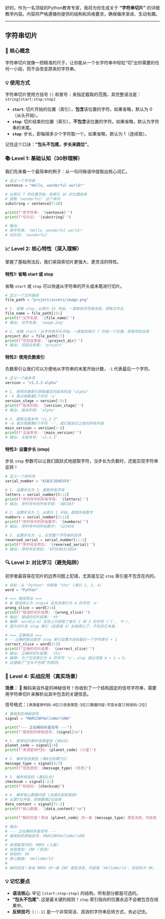 好的，作为一名顶级的Python教育专家，我将为你生成关于 **“字符串切片”** 的详细教学内容。内容将严格遵循你提供的结构和风格要求，确保循序渐进、生动有趣。

---

## 字符串切片

### 🎯 核心概念
字符串切片就像一把精准的尺子，让你能从一个长字符串中轻松“切”出你需要的任何一小段，而不会改变原来的字符串。

### 💡 使用方式
字符串切片使用方括号 `[]` 和冒号 `:` 来指定截取的范围，其完整语法是：
`string[start:stop:step]`

- **`start`**: 切片开始的位置（索引），**包含**该位置的字符。如果省略，默认为 0（从头开始）。
- **`stop`**: 切片结束的位置（索引），**不包含**该位置的字符。如果省略，默认为字符串的末尾。
- **`step`**: 步长，即每隔多少个字符取一个。如果省略，默认为 1（连续取）。

记住这个口诀：**“包头不包尾，步长来跳位”**。

### 📚 Level 1: 基础认知（30秒理解）
我们先来看一个最简单的例子：从一句问候语中提取出核心词汇。

```python
# 定义一个字符串
sentence = "Hello, wonderful world!"

# 从索引 7 的位置开始，到索引 16 的位置结束
# 提取 "wonderful" 这个单词
substring = sentence[7:16]

print(f"原字符串: '{sentence}'")
print(f"切片后: '{substring}'")

# 输出:
# 原字符串: 'Hello, wonderful world!'
# 切片后: 'wonderful'
```

### 📈 Level 2: 核心特性（深入理解）
掌握了基础用法后，我们来探索切片更强大、更灵活的特性。

#### 特性1: 省略 start 或 stop
省略 `start` 或 `stop` 可以快速从字符串的开头或末尾进行切片。

```python
# 定义一个文件路径
file_path = "project/assets/image.png"

# 1. 省略 stop：从索引 15 开始，一直取到字符串末尾，获取文件名
file_name = file_path[15:]
print(f"文件名是: '{file_name}'")
# 输出: 文件名是: 'image.png'

# 2. 省略 start：从字符串开头开始，一直取到索引 7 的前一个位置，获取项目目录
project_dir = file_path[:7]
print(f"项目目录是: '{project_dir}'")
# 输出: 项目目录是: 'project'
```

#### 特性2: 使用负数索引
负数索引让我们可以方便地从字符串的末尾开始计数，`-1` 代表最后一个字符。

```python
# 定义一个版本号
version = "v1.2.3-alpha"

# 1. 使用负数索引获取最后的版本阶段 "alpha"
# -5 表示倒数第5个字符 'a'
version_stage = version[-5:]
print(f"版本阶段: '{version_stage}'")
# 输出: 版本阶段: 'alpha'

# 2. 提取主版本号 "v1.2.3"
# -6 表示倒数第6个字符 '-'，我们取到它之前的所有内容
main_version = version[:-6]
print(f"主版本号: '{main_version}'")
# 输出: 主版本号: 'v1.2.3'
```

#### 特性3: 设置步长 (step)
步长 `step` 参数可以让我们跳跃式地提取字符，当步长为负数时，还能实现字符串反转！

```python
# 定义一个序列号
serial_number = "A1B2C3D4E5F6"

# 1. 设置步长为 2，提取所有字母
letters = serial_number[0::2]
print(f"序列号中的所有字母: '{letters}'")
# 输出: 序列号中的所有字母: 'ABCDEF'

# 2. 设置步长为 2，从索引 1 开始，提取所有数字
numbers = serial_number[1::2]
print(f"序列号中的所有数字: '{numbers}'")
# 输出: 序列号中的所有数字: '123456'

# 3. 设置步长为 -1，实现整个字符串的反转
reversed_serial = serial_number[::-1]
print(f"序列号反转后: '{reversed_serial}'")
# 输出: 序列号反转后: '6F5E4D3C2B1A'
```

### 🔍 Level 3: 对比学习（避免陷阱）
初学者最容易在切片的边界问题上犯错，尤其是忘记 `stop` 索引是不包含在内的。

```python
# 目标：从 "Python" 中提取 "tho" (索引 2, 3, 4)
word = "Python"

# === 错误用法 ===
# ❌ 错误地认为 stop=4 会包含索引为 4 的字符 'o'
wrong_slice = word[2:4]
print(f"错误的切片结果: '{wrong_slice}'")
# 输出: 错误的切片结果: 'th'
# 解释: word[2:4] 实际上只获取了索引 2 和 3 的字符 ('t', 'h')。
# 因为切片在 stop 索引（这里是 4）处就停止了，不包含它本身。

# === 正确用法 ===
# ✅ 正确的做法是将 stop 索引设置为目标最后一个字符索引 + 1
correct_slice = word[2:5]
print(f"正确的切片结果: '{correct_slice}'")
# 输出: 正确的切片结果: 'tho'
# 解释: 为了包含索引为 4 的字符 'o'，stop 值必须是 4 + 1 = 5。
# 这遵循了“包头不包尾”的原则。
```

### 🚀 Level 4: 实战应用（真实场景）
**场景：** 🚀 解码来自外星的神秘信号！你收到了一个结构固定的信号字符串，需要用字符串切片来解析出其中包含的关键信息。

信号格式：`[来源星球代码:4位][信息类型:3位][数据内容:可变长度][校验码:2位]`

```python
# 接收到的神秘信号
signal = "MARSINFHelloWorldOK"

print("--- 正在解码外星信号 ---")
print(f"接收到的原始信号: {signal}\n")

# 1. 使用切片解析来源星球 (前4位)
planet_code = signal[:4]
print(f"来源星球代码: {planet_code} (火星)")

# 2. 解析信息类型 (第4位到第7位)
message_type = signal[4:7]
print(f"信息类型: {message_type} (信息)")

# 3. 解析校验码 (最后2位)
checksum = signal[-2:]
print(f"校验码: {checksum}")

# 4. 解析核心数据内容 (去掉头部和尾部)
# 从第7位开始，到倒数第2位结束
data_content = signal[7:-2]
print(f"核心数据: '{data_content}'\n")

print(f"解码完成！来自 {planet_code} 的一条 {message_type} 类型消息，内容是 '{data_content}'，校验码为 {checksum}。")

# 输出:
# --- 正在解码外星信号 ---
# 接收到的原始信号: MARSINFHelloWorldOK
#
# 来源星球代码: MARS (火星)
# 信息类型: INF (信息)
# 校验码: OK
# 核心数据: 'HelloWorld'
#
# 解码完成！来自 MARS 的一条 INF 类型消息，内容是 'HelloWorld'，校验码为 OK。
```

### 💡 记忆要点
- **语法核心**: 牢记 `[start:stop:step]` 的结构，所有部分都是可选的。
- **“包头不包尾”**: 这是最关键的规则！`stop` 索引指向的位置永远不会被包含在结果中。
- **反转技巧**: `[::-1]` 是一个非常简洁、高效的字符串反转方式，务必记住。